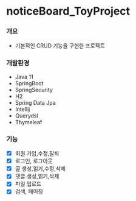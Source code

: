 # noticeBoard_ToyProject
### 개요
- 기본적인 CRUD 기능을 구현한 프로젝트
### 개발환경
- Java 11
- SpringBoot
- SpringSecurity
- H2
- Spring Data Jpa
- Intellij
- Querydsl
- Thymeleaf
### 기능
- [x] 회원 가입,수정,탈퇴
- [x] 로그인, 로그아웃
- [x] 글 생성,읽기,수정,삭제
- [x] 댓글 생성,읽기,삭제
- [x] 파일 업로드
- [x] 검색, 페이징
